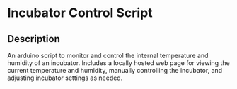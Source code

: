 
# Incubator Control Script

## Description

An arduino script to monitor and control the internal temperature and humidity of an incubator. Includes a locally hosted web page for viewing the current temperature and humidity, manually controlling the incubator, and adjusting incubator settings as needed.
